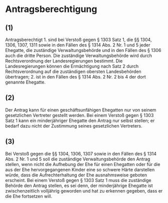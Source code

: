 # Antragsberechtigung



## (1)

 Antragsberechtigt  1.
 sind bei Verstoß gegen § 1303 Satz 1, die §§ 1304, 1306, 1307, 1311 sowie in den Fällen des § 1314 Abs. 2 Nr. 1 und 5 jeder Ehegatte, die zuständige Verwaltungsbehörde und in den Fällen des § 1306 auch die dritte Person. Die zuständige Verwaltungsbehörde wird durch Rechtsverordnung der Landesregierungen bestimmt. Die Landesregierungen können die Ermächtigung nach Satz 2 durch Rechtsverordnung auf die zuständigen obersten Landesbehörden übertragen;
 2.
 ist in den Fällen des § 1314 Abs. 2 Nr. 2 bis 4 der dort genannte Ehegatte.


## (2)

 Der Antrag kann für einen geschäftsunfähigen Ehegatten nur von seinem gesetzlichen Vertreter gestellt werden. Bei einem Verstoß gegen § 1303 Satz 1 kann ein minderjähriger Ehegatte den Antrag nur selbst stellen; er bedarf dazu nicht der Zustimmung seines gesetzlichen Vertreters.

## (3)

 Bei Verstoß gegen die §§ 1304, 1306, 1307 sowie in den Fällen des § 1314 Abs. 2 Nr. 1 und 5 soll die zuständige Verwaltungsbehörde den Antrag stellen, wenn nicht die Aufhebung der Ehe für einen Ehegatten oder für die aus der Ehe hervorgegangenen Kinder eine so schwere Härte darstellen würde, dass die Aufrechterhaltung der Ehe ausnahmsweise geboten erscheint. Bei einem Verstoß gegen § 1303 Satz 1 muss die zuständige Behörde den Antrag stellen, es sei denn, der minderjährige Ehegatte ist zwischenzeitlich volljährig geworden und hat zu erkennen gegeben, dass er die Ehe fortsetzen will. 

